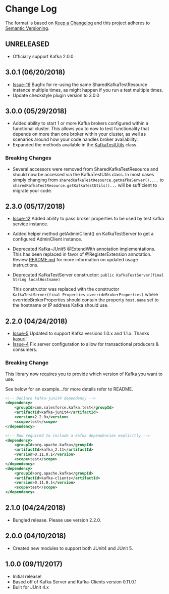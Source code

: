 # Change Log
The format is based on [Keep a Changelog](http://keepachangelog.com/)
and this project adheres to [Semantic Versioning](http://semver.org/).

## UNRELEASED
- Officially support Kafka 2.0.0

## 3.0.1 (06/20/2018)
- [Issue-16](https://github.com/salesforce/kafka-junit/issues/16) Bugfix for re-using the same SharedKafkaTestResource instance multiple times, as might happen if you run a test multiple times.
- Update checkstyle plugin version to 3.0.0

## 3.0.0 (05/29/2018)
- Added ability to start 1 or more Kafka brokers configured within a functional cluster.  This allows you to now to test functionality that depends on more than one broker within your cluster, as well as scenarios around how your code handles broker availability.
- Expanded the methods available in the [KafkaTestUtils](kafka-junit-core/src/main/java/com/salesforce/kafka/test/KafkaTestUtils.java) class.

### Breaking Changes
- Several accessors were removed from SharedKafkaTestResource and should now be accessed
  via the KafkaTestUtils class.  In most cases simply changing from `sharedKafkaTestResource.getKafkaServer()....` to `sharedKafkaTestResource.getKafkaTestUtils()...` will be sufficient to migrate your code. 

## 2.3.0 (05/17/2018)
- [Issue-12](https://github.com/salesforce/kafka-junit/issues/12) Added ability to pass broker properties to be used by test kafka service instance.
- Added helper method getAdminClient() on KafkaTestServer to get a configured AdminClient instance.
- Deprecated Kafka-JUnit5 @ExtendWith annotation implementations.  This has been replaced in favor of @RegisterExtension annotation.  Review [README.md](kafka-junit5/README.md) for more information on updated usage instructions.
- Deprecated KafkaTestServer constructor: `public KafkaTestServer(final String localHostname)`
  
  This constructor was replaced with the constructor `KafkaTestServer(final Properties overrideBrokerProperties)` where overrideBrokerProperties should contain the property `host.name` set to the hostname or IP address Kafka should use. 

## 2.2.0 (04/24/2018)
- [Issue-5](https://github.com/salesforce/kafka-junit/issues/5) Updated to support Kafka versions 1.0.x and 1.1.x.  Thanks [kasuri](https://github.com/kasuri)!
- [Issue-4](https://github.com/salesforce/kafka-junit/issues/4) Fix server configuration to allow for transactional producers & consumers. 

### Breaking Change
This library now requires you to provide which version of Kafka you want to use.

See below for an example...for more details refer to README.

```xml
<!-- Declare kafka-junit4 dependency -->
<dependency>
    <groupId>com.salesforce.kafka.test</groupId>
    <artifactId>kafka-junit4</artifactId>
    <version>2.2.0</version>
    <scope>test</scope>
</dependency>

<!-- Now required to include a kafka dependencies explicitly -->
<dependency>
    <groupId>org.apache.kafka</groupId>
    <artifactId>kafka_2.11</artifactId>
    <version>0.11.0.1</version>
    <scope>test</scope>
</dependency>
<dependency>
    <groupId>org.apache.kafka</groupId>
    <artifactId>kafka-clients</artifactId>
    <version>0.11.0.1</version>
    <scope>test</scope>
</dependency>
```

## 2.1.0 (04/24/2018)
 - Bungled release. Please use version 2.2.0.

## 2.0.0 (04/10/2018)
- Created new modules to support both JUnit4 and JUnit 5.

## 1.0.0 (09/11/2017)
- Initial release!
- Based off of Kafka Server and Kafka-Clients version 0.11.0.1
- Built for JUnit 4.x


